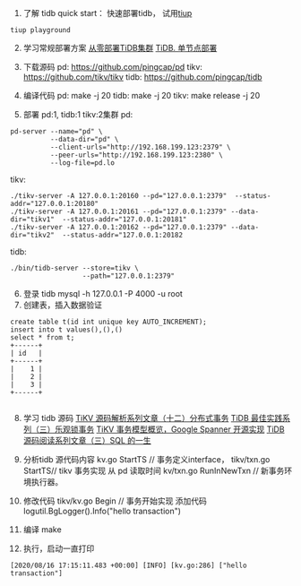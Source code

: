 1. 了解 tidb
 quick start： 快速部署tidb， 试用[tiup](https://docs.pingcap.com/zh/tidb/stable/quick-start-with-tidb)
 ```
 tiup playground
```
2. 学习常规部署方案
[从零部署TiDB集群](http://blog.itpub.net/69908602/viewspace-2670574/)
[TiDB. 单节点部署](https://www.jianshu.com/p/61a2838ae8db)
  
3. 下载源码
pd: https://github.com/pingcap/pd
tikv: https://github.com/tikv/tikv
tidb: https://github.com/pingcap/tidb
4. 编译代码
pd: make -j 20
tidb: make -j 20
tikv: make release -j 20

5. 部署 pd:1, tidb:1 tikv:2集群
pd:
```
pd-server --name="pd" \
          --data-dir="pd" \
          --client-urls="http://192.168.199.123:2379" \
          --peer-urls="http://192.168.199.123:2380" \
          --log-file=pd.lo
```
tikv: 
```
./tikv-server -A 127.0.0.1:20160 --pd="127.0.0.1:2379"  --status-addr="127.0.0.1:20180"
./tikv-server -A 127.0.0.1:20161 --pd="127.0.0.1:2379" --data-dir="tikv1"  --status-addr="127.0.0.1:20181"
./tikv-server -A 127.0.0.1:20162 --pd="127.0.0.1:2379" --data-dir="tikv2"  --status-addr="127.0.0.1:20182
```
tidb:
```
./bin/tidb-server --store=tikv \
                  --path="127.0.0.1:2379"
```
6. 登录 tidb
 mysql -h 127.0.0.1 -P 4000 -u root
7. 创建表，插入数据验证
```
create table t(id int unique key AUTO_INCREMENT);
insert into t values(),(),()
select * from t;
+------+
| id   |
+------+
|    1 |
|    2 |
|    3 |
+------+
 
```

8. 学习 tidb 源码
[TiKV 源码解析系列文章（十二）分布式事务](https://pingcap.com/blog-cn/tikv-source-code-reading-12/)
[TiDB 最佳实践系列（三）乐观锁事务](https://pingcap.com/blog-cn/best-practice-optimistic-transaction/)
[TiKV 事务模型概览，Google Spanner 开源实现](https://pingcap.com/blog-cn/tidb-transaction-model/)
[TiDB 源码阅读系列文章（三）SQL 的一生](https://pingcap.com/blog-cn/tidb-source-code-reading-3/)

9. 分析tidb 源代码内容
kv.go StartTS // 事务定义interface，
tikv/txn.go StartTS// tikv 事务实现 从 pd 读取时间
kv/txn.go RunInNewTxn // 新事务环境执行器。

10. 修改代码
tikv/kv.go Begin // 事务开始实现
添加代码  
	logutil.BgLogger().Info("hello transaction")
11. 编译 make
12. 执行，启动一直打印 
```
[2020/08/16 17:15:11.483 +00:00] [INFO] [kv.go:286] ["hello transaction"]
```


